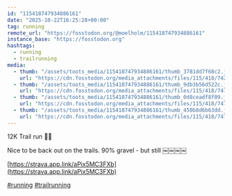 ```yaml
---
id: "115418747934886161"
date: "2025-10-22T16:25:28+00:00"
tag: running
remote_url: "https://fosstodon.org/@moelholm/115418747934886161"
instance_base: "https://fosstodon.org"
hashtags:
  - running
  - trailrunning
media:
  - thumb: "/assets/toots_media/115418747934886161/thumb_3781dd7f68c2.jpeg"
    url: "https://cdn.fosstodon.org/media_attachments/files/115/418/742/978/481/465/original/1d7c358a30670ac4.jpeg"
  - thumb: "/assets/toots_media/115418747934886161/thumb_9db3b56d522c.jpeg"
    url: "https://cdn.fosstodon.org/media_attachments/files/115/418/747/596/661/074/original/7d8da251dd3e958f.jpeg"
  - thumb: "/assets/toots_media/115418747934886161/thumb_0d8ceadf8f09.jpeg"
    url: "https://cdn.fosstodon.org/media_attachments/files/115/418/747/613/217/701/original/0dd37ecf7b55025c.jpeg"
  - thumb: "/assets/toots_media/115418747934886161/thumb_450b8d6b63dd.jpeg"
    url: "https://cdn.fosstodon.org/media_attachments/files/115/418/747/601/988/270/original/620661c8548872c4.jpeg"
---
```

12K Trail run 🌳🍂

Nice to be back out on the trails. 90% gravel - but still ￼￼￼￼

[https://strava.app.link/aPix5MC3FXb](https://strava.app.link/aPix5MC3FXb)

[#running](https://fosstodon.org/tags/running) [#trailrunning](https://fosstodon.org/tags/trailrunning)
